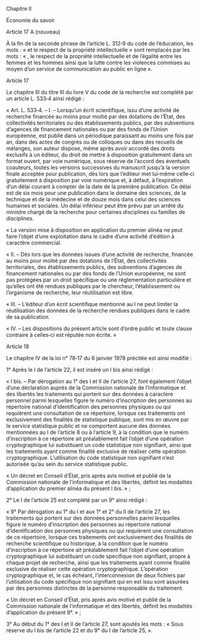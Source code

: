 Chapitre II

Économie du savoir

Article 17 A (nouveau)

À la fin de la seconde phrase de l’article L. 312‑9 du code de l’éducation, les mots : « et le respect de la propriété intellectuelle » sont remplacés par les mots : « , le respect de la propriété intellectuelle et de l’égalité entre les femmes et les hommes ainsi que la lutte contre les violences commises au moyen d’un service de communication au public en ligne ».

Article 17

Le chapitre III du titre III du livre V du code de la recherche est complété par un article L. 533‑4 ainsi rédigé :

« Art. L. 533‑4. – I. – Lorsqu’un écrit scientifique, issu d’une activité de recherche financée au moins pour moitié par des dotations de l’État, des collectivités territoriales ou des établissements publics, par des subventions d’agences de financement nationales ou par des fonds de l’Union européenne, est publié dans un périodique paraissant au moins une fois par an, dans des actes de congrès ou de colloques ou dans des recueils de mélanges, son auteur dispose, même après avoir accordé des droits exclusifs à un éditeur, du droit de mettre à disposition gratuitement dans un format ouvert, par voie numérique, sous réserve de l’accord des éventuels coauteurs, toutes les versions successives du manuscrit jusqu’à la version finale acceptée pour publication, dès lors que l’éditeur met lui‑même celle‑ci gratuitement à disposition par voie numérique et, à défaut, à l’expiration d’un délai courant à compter de la date de la première publication. Ce délai est de six mois pour une publication dans le domaine des sciences, de la technique et de la médecine et de douze mois dans celui des sciences humaines et sociales. Un délai inférieur peut être prévu par un arrêté du ministre chargé de la recherche pour certaines disciplines ou familles de disciplines.

« La version mise à disposition en application du premier alinéa ne peut faire l’objet d’une exploitation dans le cadre d’une activité d’édition à caractère commercial.

« II. – Dès lors que les données issues d’une activité de recherche, financée au moins pour moitié par des dotations de l’État, des collectivités territoriales, des établissements publics, des subventions d’agences de financement nationales ou par des fonds de l’Union européenne, ne sont pas protégées par un droit spécifique ou une réglementation particulière et qu’elles ont été rendues publiques par le chercheur, l’établissement ou l’organisme de recherche, leur réutilisation est libre.

« III. – L’éditeur d’un écrit scientifique mentionné au I ne peut limiter la réutilisation des données de la recherche rendues publiques dans le cadre de sa publication.

« IV. – Les dispositions du présent article sont d’ordre public et toute clause contraire à celles‑ci est réputée non écrite. »

Article 18

Le chapitre IV de la loi n° 78‑17 du 6 janvier 1978 précitée est ainsi modifié :

1° Après le I de l’article 22, il est inséré un I bis ainsi rédigé :

« I bis. – Par dérogation au 1° des I et II de l’article 27, font également l’objet d’une déclaration auprès de la Commission nationale de l’informatique et des libertés les traitements qui portent sur des données à caractère personnel parmi lesquelles figure le numéro d’inscription des personnes au répertoire national d’identification des personnes physiques ou qui requièrent une consultation de ce répertoire, lorsque ces traitements ont exclusivement des finalités de statistique publique, sont mis en œuvre par le service statistique public et ne comportent aucune des données mentionnées au I de l’article 8 ou à l’article 9, à la condition que le numéro d’inscription à ce répertoire ait préalablement fait l’objet d’une opération cryptographique lui substituant un code statistique non signifiant, ainsi que les traitements ayant comme finalité exclusive de réaliser cette opération cryptographique. L’utilisation du code statistique non signifiant n’est autorisée qu’au sein du service statistique public.

« Un décret en Conseil d’État, pris après avis motivé et publié de la Commission nationale de l’informatique et des libertés, définit les modalités d’application du premier alinéa du présent I bis. » ;

2° Le I de l’article 25 est complété par un 9° ainsi rédigé :

« 9° Par dérogation au 1° du I et aux 1° et 2° du II de l’article 27, les traitements qui portent sur des données personnelles parmi lesquelles figure le numéro d’inscription des personnes au répertoire national d’identification des personnes physiques ou qui requièrent une consultation de ce répertoire, lorsque ces traitements ont exclusivement des finalités de recherche scientifique ou historique, à la condition que le numéro d’inscription à ce répertoire ait préalablement fait l’objet d’une opération cryptographique lui substituant un code spécifique non signifiant, propre à chaque projet de recherche, ainsi que les traitements ayant comme finalité exclusive de réaliser cette opération cryptographique. L’opération cryptographique et, le cas échéant, l’interconnexion de deux fichiers par l’utilisation du code spécifique non signifiant qui en est issu sont assurées par des personnes distinctes de la personne responsable du traitement.

« Un décret en Conseil d’État, pris après avis motivé et publié de la Commission nationale de l’informatique et des libertés, définit les modalités d’application du présent 9°. » ;

3° Au début du 1° des I et II de l’article 27, sont ajoutés les mots : « Sous réserve du I bis de l’article 22 et du 9° du I de l’article 25, ».

